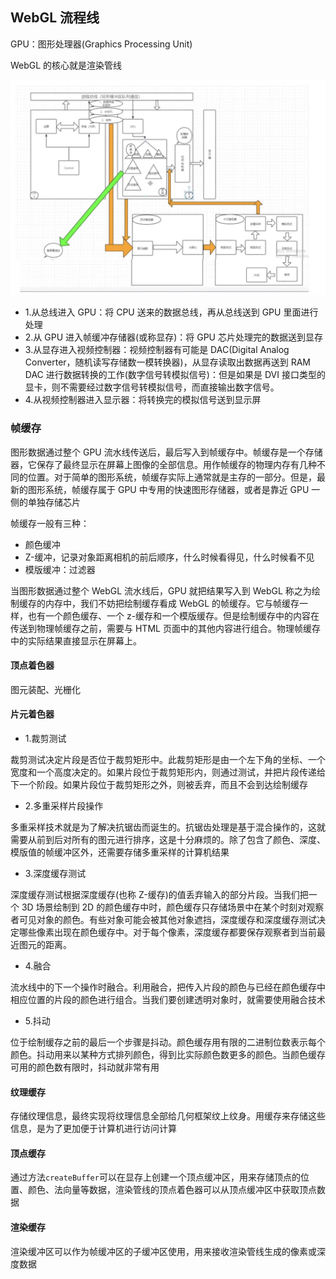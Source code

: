 ## WebGL 流程线

GPU：图形处理器(Graphics Processing Unit)

WebGL 的核心就是渲染管线

![image](../../imgs/process_01.jpg)

- 1.从总线进入 GPU：将 CPU 送来的数据总线，再从总线送到 GPU 里面进行处理
- 2.从 GPU 进入帧缓冲存储器(或称显存)：将 GPU 芯片处理完的数据送到显存
- 3.从显存进入视频控制器：视频控制器有可能是 DAC(Digital Analog Converter，随机读写存储数一模转换器)，从显存读取出数据再送到 RAM DAC 进行数据转换的工作(数字信号转模拟信号)：但是如果是 DVI 接口类型的显卡，则不需要经过数字信号转模拟信号，而直接输出数字信号。
- 4.从视频控制器进入显示器：将转换完的模拟信号送到显示屏

### 帧缓存

图形数据通过整个 GPU 流水线传送后，最后写入到帧缓存中。帧缓存是一个存储器，它保存了最终显示在屏幕上图像的全部信息。用作帧缓存的物理内存有几种不同的位置。对于简单的图形系统，帧缓存实际上通常就是主存的一部分。但是，最新的图形系统，帧缓存属于 GPU 中专用的快速图形存储器，或者是靠近 GPU 一侧的单独存储芯片

帧缓存一般有三种：

- 颜色缓冲
- Z-缓冲，记录对象距离相机的前后顺序，什么时候看得见，什么时候看不见
- 模版缓冲：过滤器

当图形数据通过整个 WebGL 流水线后，GPU 就把结果写入到 WebGL 称之为绘制缓存的内存中，我们不妨把绘制缓存看成 WebGL 的帧缓存。它与帧缓存一样，也有一个颜色缓存、一个 z-缓存和一个模版缓存。但是绘制缓存中的内容在传送到物理帧缓存之前，需要与 HTML 页面中的其他内容进行组合。物理帧缓存中的实际结果直接显示在屏幕上。

#### 顶点着色器

图元装配、光栅化

#### 片元着色器

- 1.裁剪测试

裁剪测试决定片段是否位于裁剪矩形中。此裁剪矩形是由一个左下角的坐标、一个宽度和一个高度决定的。如果片段位于裁剪矩形内，则通过测试，并把片段传递给下一个阶段。如果片段位于裁剪矩形之外，则被丢弃，而且不会到达绘制缓存

- 2.多重采样片段操作

多重采样技术就是为了解决抗锯齿而诞生的。抗锯齿处理是基于混合操作的，这就需要从前到后对所有的图元进行排序，这是十分麻烦的。除了包含了颜色、深度、模版值的帧缓冲区外，还需要存储多重采样的计算机结果

- 3.深度缓存测试

深度缓存测试根据深度缓存(也称 Z-缓存)的值丢弃输入的部分片段。当我们把一个 3D 场景绘制到 2D 的颜色缓存中时，颜色缓存只存储场景中在某个时刻对观察者可见对象的颜色。有些对象可能会被其他对象遮挡，深度缓存和深度缓存测试决定哪些像素出现在颜色缓存中。对于每个像素，深度缓存都要保存观察者到当前最近图元的距离。

- 4.融合

流水线中的下一个操作时融合。利用融合，把传入片段的颜色与已经在颜色缓存中相应位置的片段的颜色进行组合。当我们要创建透明对象时，就需要使用融合技术

- 5.抖动

位于绘制缓存之前的最后一个步骤是抖动。颜色缓存用有限的二进制位数表示每个颜色。抖动用来以某种方式排列颜色，得到比实际颜色数更多的颜色。当颜色缓存可用的颜色数有限时，抖动就非常有用

#### 纹理缓存

存储纹理信息，最终实现将纹理信息全部给几何框架纹上纹身。用缓存来存储这些信息，是为了更加便于计算机进行访问计算

#### 顶点缓存

通过方法`createBuffer`可以在显存上创建一个顶点缓冲区，用来存储顶点的位置、颜色、法向量等数据，渲染管线的顶点着色器可以从顶点缓冲区中获取顶点数据

#### 渲染缓存

渲染缓冲区可以作为帧缓冲区的子缓冲区使用，用来接收渲染管线生成的像素或深度数据
